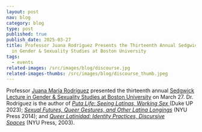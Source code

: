 ```yaml
---
layout: post
nav: blog
category: blog
type: post
published: true
publish_date: 2025-03-27
title: Professor Juana Rodríguez Presents the Thirteenth Annual Sedgwick Lecture
  in Gender & Sexuality Studies at Boston University
tags:
  - events
related-images: /src/images/blog/discourse.jpg
related-images-thumbs: /src/images/blog/discourse_thumb.jpeg
---
```

P﻿rofessor [Juana María Rodríguez](https://vcresearch.berkeley.edu/faculty/juana-maria-rodriguez) presented the thirteenth annual [Sedgwick Lecture in Gender & Sexuality Studies at Boston University](https://www.bu.edu/honoringeve/) on March 27. Dr. Rodríguez is the author of [*Puta Life: Seeing Latinas, Working Sex* ](https://www.dukeupress.edu/puta-life)(Duke UP 2023); *[Sexual Futures, Queer Gestures, and Other Latina Longings](https://nyupress.org/9780814764923/sexual-futures-queer-gestures-and-other-latina-longings/)* (NYU Press 2014); and *[Queer Latinidad: Identity Practices, Discursive Spaces](https://nyupress.org/9780814775509/queer-latinidad/)* (NYU Press, 2003).